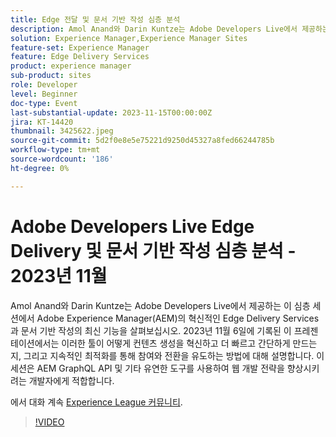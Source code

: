 ```yaml
---
title: Edge 전달 및 문서 기반 작성 심층 분석
description: Amol Anand와 Darin Kuntze는 Adobe Developers Live에서 제공하는 이 심층 세션에서 Adobe Experience Manager(AEM)의 혁신적인 Edge Delivery Services과 문서 기반 작성의 최신 기능을 살펴보십시오. 2023년 11월 6일에 기록된 이 프레젠테이션에서는 이러한 툴이 어떻게 컨텐츠 생성을 혁신하고 더 빠르고 간단하게 만드는지, 그리고 지속적인 최적화를 통해 참여와 전환을 유도하는 방법에 대해 설명합니다. 이 세션은 AEM GraphQL API 및 기타 유연한 도구를 사용하여 웹 개발 전략을 향상시키려는 개발자에게 적합합니다.
solution: Experience Manager,Experience Manager Sites
feature-set: Experience Manager
feature: Edge Delivery Services
product: experience manager
sub-product: sites
role: Developer
level: Beginner
doc-type: Event
last-substantial-update: 2023-11-15T00:00:00Z
jira: KT-14420
thumbnail: 3425622.jpeg
source-git-commit: 5d2f0e8e5e75221d9250d45327a8fed66244785b
workflow-type: tm+mt
source-wordcount: '186'
ht-degree: 0%

---
```



# Adobe Developers Live Edge Delivery 및 문서 기반 작성 심층 분석 - 2023년 11월

Amol Anand와 Darin Kuntze는 Adobe Developers Live에서 제공하는 이 심층 세션에서 Adobe Experience Manager(AEM)의 혁신적인 Edge Delivery Services과 문서 기반 작성의 최신 기능을 살펴보십시오. 2023년 11월 6일에 기록된 이 프레젠테이션에서는 이러한 툴이 어떻게 컨텐츠 생성을 혁신하고 더 빠르고 간단하게 만드는지, 그리고 지속적인 최적화를 통해 참여와 전환을 유도하는 방법에 대해 설명합니다. 이 세션은 AEM GraphQL API 및 기타 유연한 도구를 사용하여 웹 개발 전략을 향상시키려는 개발자에게 적합합니다.

에서 대화 계속 [Experience League 커뮤니티](https://adobe.ly/46KMTsh).

>[!VIDEO](https://video.tv.adobe.com/v/3425622/?learn=on)